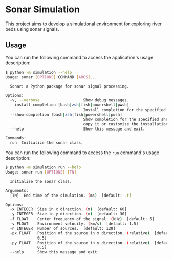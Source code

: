 # Sonar Simulation
This project aims to develop a simulational environment for exploring river beds using sonar signals.

## Usage
You can run the following command to access the application's usage description:

```bash
$ python -m simulation --help 
Usage: sonar [OPTIONS] COMMAND [ARGS]...

  Sonar: a Python package for sonar signal processing.

Options:
  -v, --verbose                   Show debug messages.
  --install-completion [bash|zsh|fish|powershell|pwsh]
                                  Install completion for the specified shell.
  --show-completion [bash|zsh|fish|powershell|pwsh]
                                  Show completion for the specified shell, to
                                  copy it or customize the installation.
  --help                          Show this message and exit.

Commands:
  run  Initialize the sonar class.
```

You can run the following command to access the `run` command's usage description:

```bash
$ python -m simulation run --help
Usage: sonar run [OPTIONS] [TN]

  Initialize the sonar class.

Arguments:
  [TN]  End time of the simulation. (ms)  [default: -t]

Options:
  -x INTEGER  Size in x direction. (m)  [default: 60]
  -y INTEGER  Size in y direction. (m)  [default: 30]
  -f FLOAT    Center frequency of the signal. (kHz)  [default: 5]
  -v FLOAT    Environment velocity. (km/s)  [default: 1.5]
  -n INTEGER  Number of sources.  [default: 128]
  -px FLOAT   Position of the source in x direction. (relative)  [default:
              0.5]
  -py FLOAT   Position of the source in y direction. (relative)  [default:
              0.5]
  --help      Show this message and exit.
```